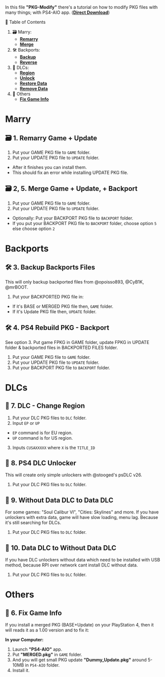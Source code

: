 In this file **"PKG-Modify"** there's a tutorial on how to modify PKG files with many things; with PS4-AIO app. (**[Direct Download](https://github.com/ZHassanQ/PS4-Guide/releases/download/Computer/PS4-AiO.v27.zip)**)

🧭 Table of Contents

1. 🗃️ Marry:
    - **[Remarry](#%EF%B8%8F-1-remarry-game--update)**
    - **[Merge](#%EF%B8%8F-2-5-merge-game--update--backport)**
2. 🛠️ Backports:
    - **[Backup](#%EF%B8%8F-3-backup-backports-files)**
    - **[Reverse](#%EF%B8%8F-4--ps4-rebuild-pkg---backport)**
3. 💊 DLCs:
    - **[Region](#-7-dlc---change-region)**
    - **[Unlock](#-8-ps4-dlc-unlocker)**
    - **[Restore Data](#-9-without-data-dlc-to-data-dlc)**
    - **[Remove Data](#-10-data-dlc-to-without-data-dlc)**
4. 🧩 Others
    - **[Fix Game Info](#-6-fix-game-info)**


# Marry
## 🗃️ 1. Remarry Game + Update

1. Put your GAME PKG file to `GAME` folder.
2. Put your UPDATE PKG file to `UPDATE` folder.
- After it finishes you can install them.
- This should fix an error while installing UPDATE PKG file.

## 🗃️ 2, 5. Merge Game + Update, + Backport 

1. Put your GAME PKG file to `GAME` folder.
2. Put your UPDATE PKG file to `UPDATE` folder.
- Optionally: Put your BACKPORT PKG file to `BACKPORT` folder.
- If you put your BACKPORT PKG file to `BACKPORT` folder, choose option `5` else choose option `2`

# Backports
## 🛠️ 3. Backup Backports Files

This will only backup backported files from @opoisso893, @CyB1K, @mrBOOT.

1. Put your BACKPORTED PKG file in:
- If it's BASE or MERGED PKG file then, `GAME` folder.
- If it's Update PKG file then, `UPDATE` folder.

## 🛠️ 4.  PS4 Rebuild PKG - Backport

See option 3. Put game FPKG in GAME folder, update FPKG in UPDATE folder & backported files in BACKPORTED FILES folder.

1. Put your GAME PKG file to `GAME` folder.
2. Put your UPDATE PKG file to `UPDATE` folder.
3. Put your BACKPORT PKG file to `BACKPORT` folder.

# DLCs
## 💊 7. DLC - Change Region 

1. Put your DLC PKG files to `DLC` folder.
2. Input `EP` or `UP`
- `EP` command is for EU region.
- `UP` command is for US region.
3. Inputs `CUSAXXXXX` where `X` is the `TITLE_ID`

 
## 💊 8. PS4 DLC Unlocker

This will create only simple unlockers with @stooged's psDLC v26.

1. Put your DLC PKG files to `DLC` folder. 

## 💊 9. Without Data DLC to Data DLC

For some games: "Soul Calibur VI", "Cities: Skylines" and more. If you have unlockers with extra data, game will have slow loading, menu lag. Because it's still searching for DLCs. 

1. Put your DLC PKG files to `DLC` folder.
 
## 💊 10. Data DLC to Without Data DLC

If you have DLC unlockers without data which need to be installed with USB method, because RPI over network cant install DLC without data.

1. Put your DLC PKG files to `DLC` folder. 


# Others
## 🧩 6. Fix Game Info

If you install a merged PKG (BASE+Update) on your PlayStation 4, then it will reads it as a 1.00 version and to fix it:

**In your Computer:**

1. Launch **"PS4-AIO"** app.
2. Put **"MERGED.pkg"** in `GAME` folder.
3. And you will get small PKG update **"Dummy_Update.pkg"** around 5-10MB in `PS4-AIO` folder.
4. Install it. 
